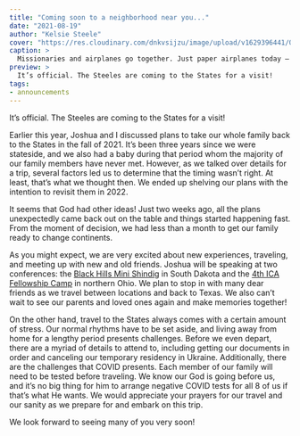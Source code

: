 ```yaml
---
title: "Coming soon to a neighborhood near you..."
date: "2021-08-19"
author: "Kelsie Steele"
cover: "https://res.cloudinary.com/dnkvsijzu/image/upload/v1629396441/OFReport/2021-08-19-coming-soon-to-a-neighborhood-near-you/paper-airplane-1200x630_x5i6wv.jpg"
caption: >
  Missionaries and airplanes go together. Just paper airplanes today — the real one flies September 1!
preview: >
  It’s official. The Steeles are coming to the States for a visit!
tags:
- announcements
---
```


It’s official. The Steeles are coming to the States for a visit!

Earlier this year, Joshua and I discussed plans to take our whole family back to the States in the fall of 2021. It’s been three years since we were stateside, and we also had a baby during that period whom the majority of our family members have never met. However, as we talked over details for a trip, several factors led us to determine that the timing wasn’t right. At least, that’s what we thought then. We ended up shelving our plans with the intention to revisit them in 2022.

It seems that God had other ideas! Just two weeks ago, all the plans unexpectedly came back out on the table and things started happening fast. From the moment of decision, we had less than a month to get our family ready to change continents. 

As you might expect, we are very excited about new experiences, traveling, and meeting up with new and old friends. Joshua will be speaking at two conferences: the [Black Hills Mini Shindig](https://blackhillsminishindig.com/) in South Dakota and the [4th ICA Fellowship Camp](https://www.facebook.com/events/254302459726200/) in northern Ohio. We plan to stop in with many dear friends as we travel between locations and back to Texas. We also can’t wait to see our parents and loved ones again and make memories together! 

<article-callout content="All eight of us are [required to have COVID tests](https://travel.state.gov/content/travel/en/international-travel/before-you-go/covid-19_testing_required_US_Entry.html) before we can fly. Please pray they all come back negative! A single positive test could seriously hamper our plans. We know God is able!" />

On the other hand, travel to the States always comes with a certain amount of stress. Our normal rhythms have to be set aside, and living away from home for a lengthy period presents challenges. Before we even depart, there are a myriad of details to attend to, including getting our documents in order and canceling our temporary residency in Ukraine. Additionally, there are the challenges that COVID presents. Each member of our family will need to be tested before traveling. We know our God is going before us, and it’s no big thing for him to arrange negative COVID tests for all 8 of us if that’s what He wants. We would appreciate your prayers for our travel and our sanity as we prepare for and embark on this trip.

We look forward to seeing many of you very soon!

<article-image publicId="OFReport/2021-08-19-coming-soon-to-a-neighborhood-near-you/IMG_6045_xytr1v.jpg" width="768" />
